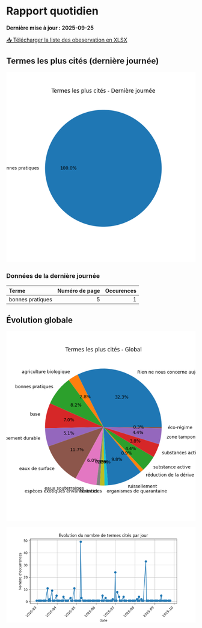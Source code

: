 # Rapport quotidien

**Dernière mise à jour : 2025-09-25**

[📥 Télécharger la liste des obeservation en XLSX](https://github.com/LlrdntCORDER/VeilleMoniteur/releases/latest/download/Data.xlsx)

## Termes les plus cités (dernière journée)

![Graphique](img/last_day_pie.png)

### Données de la dernière journée

| Terme            |   Numéro de page |   Occurences |
|:-----------------|-----------------:|-------------:|
| bonnes pratiques |                5 |            1 |

## Évolution globale

![Graphique](img/global_pie.png)

![Graphique](img/evolution_line.png)

